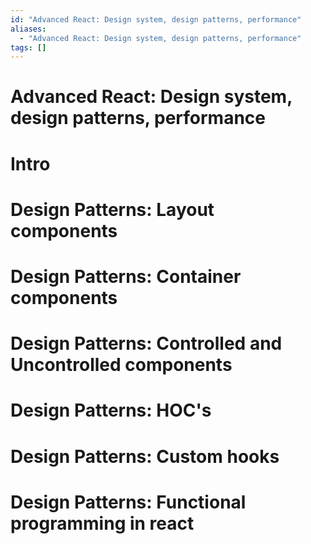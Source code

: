 ```yaml
---
id: "Advanced React: Design system, design patterns, performance"
aliases:
  - "Advanced React: Design system, design patterns, performance"
tags: []
---
```


# Advanced React: Design system, design patterns, performance

# Intro

# Design Patterns: Layout components

# Design Patterns: Container components

# Design Patterns: Controlled and Uncontrolled components

# Design Patterns: HOC's
# Design Patterns: Custom hooks
# Design Patterns: Functional programming in react
